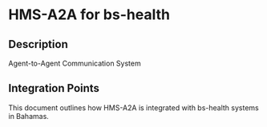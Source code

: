 # HMS-A2A for bs-health

## Description

Agent-to-Agent Communication System

## Integration Points

This document outlines how HMS-A2A is integrated with bs-health systems in Bahamas.
